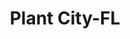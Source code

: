 ---
title: Plant City-FL
slug: plant-city-fl
f_state:
- cms/state/florida.md
f_locations:
- cms/payday-loan/advance-america-2727.md
- cms/payday-loan/advance-america-2735.md
- cms/payday-loan/advance-america-2736.md
- cms/payday-loan/advance-america-2737.md
- cms/payday-loan/amscot-4529.md
- cms/payday-loan/amscot-4536.md
- cms/payday-loan/ecs-electronic-cash-16709.md
- cms/payday-loan/mr-check-casher-22110.md
- cms/payday-loan/mr-check-casher-22111.md
updated-on: '2024-05-30T13:41:28.615Z'
created-on: '2024-05-30T13:41:28.615Z'
published-on: '2024-05-30T13:54:32.469Z'
f_city: Plant City
layout: '[city].html'
tags: city
---